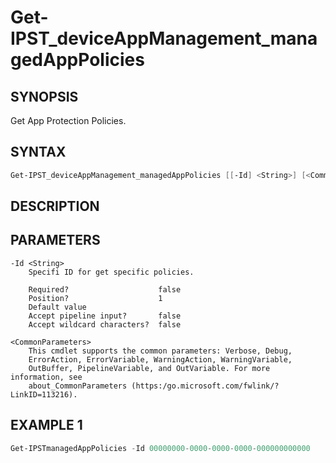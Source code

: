﻿# Get-IPST_deviceAppManagement_managedAppPolicies

## SYNOPSIS 
Get App Protection Policies.

## SYNTAX
```Powershell
Get-IPST_deviceAppManagement_managedAppPolicies [[-Id] <String>] [<CommonParameters>]
```
## DESCRIPTION
 
## PARAMETERS

    -Id <String>
        Specifi ID for get specific policies.
        
        Required?                    false
        Position?                    1
        Default value                
        Accept pipeline input?       false
        Accept wildcard characters?  false
        
    <CommonParameters>
        This cmdlet supports the common parameters: Verbose, Debug,
        ErrorAction, ErrorVariable, WarningAction, WarningVariable,
        OutBuffer, PipelineVariable, and OutVariable. For more information, see 
        about_CommonParameters (https:/go.microsoft.com/fwlink/?LinkID=113216). 
    




## EXAMPLE 1
```Powershell
Get-IPSTmanagedAppPolicies -Id 00000000-0000-0000-0000-000000000000
```

